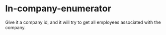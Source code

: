 ln-company-enumerator
=====================
Give it a company id, and it will try to get all employees associated with the company.
